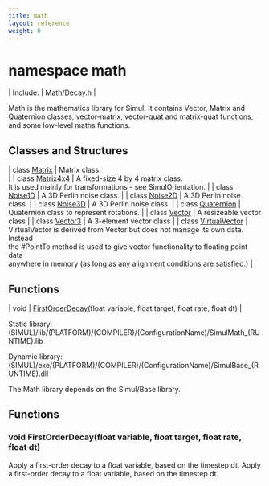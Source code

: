 ```yaml
---
title: math
layout: reference
weight: 0
---
```

namespace math
===

| Include: | Math/Decay.h |

Math is the mathematics library for Simul. It contains Vector, Matrix and
Quaternion classes, vector-matrix, vector-quat and matrix-quat functions,
and some low-level maths functions.



Classes and Structures
---

| class [Matrix](math/Matrix) |  Matrix class.<br> |
| class [Matrix4x4](math/Matrix4x4) | A fixed-size 4 by 4 matrix class.<br>It is used mainly for transformations - see SimulOrientation. |
| class [Noise1D](math/Noise1D) | A 3D Perlin noise class. |
| class [Noise2D](math/Noise2D) | A 3D Perlin noise class. |
| class [Noise3D](math/Noise3D) | A 3D Perlin noise class. |
| class [Quaternion](math/Quaternion) | Quaternion class to represent rotations. |
| class [Vector](math/Vector) | A resizeable vector class |
| class [Vector3](math/Vector3) | A 3-element vector class |
| class [VirtualVector](math/VirtualVector) | VirtualVector is derived from Vector but does not manage its own data. Instead<br>the #PointTo method is used to give vector functionality to floating point data<br>anywhere in memory (as long as any alignment conditions are satisfied.) |

Functions
---

| void | [FirstOrderDecay](#FirstOrderDecay)(float variable, float target, float rate, float dt) |

Static library: (SIMUL)/lib/(PLATFORM)/(COMPILER)/(ConfigurationName)/SimulMath_(RUNTIME).lib

Dynamic library: (SIMUL)/exe/(PLATFORM)/(COMPILER)/(ConfigurationName)/SimulBase_(RUNTIME).dll

The Math library depends on the Simul/Base library.
  


Functions
---

### <a name="FirstOrderDecay"/>void FirstOrderDecay(float variable, float target, float rate, float dt)
Apply a first-order decay to a float variable, based on the timestep dt.
Apply a first-order decay to a float variable, based on the timestep dt.
